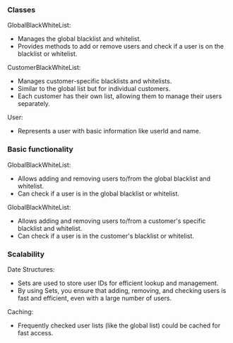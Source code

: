 ### Classes

GlobalBlackWhiteList:

- Manages the global blacklist and whitelist.
- Provides methods to add or remove users and check if a user is on the blacklist or whitelist.

CustomerBlackWhiteList:

- Manages customer-specific blacklists and whitelists.
- Similar to the global list but for individual customers.
- Each customer has their own list, allowing them to manage their users separately.

User:

- Represents a user with basic information like userId and name.

### Basic functionality

GlobalBlackWhiteList:

- Allows adding and removing users to/from the global blacklist and whitelist.
- Can check if a user is in the global blacklist or whitelist.

GlobalBlackWhiteList:

- Allows adding and removing users to/from a customer's specific blacklist and whitelist.
- Can check if a user is in the customer's blacklist or whitelist.

### Scalability

Date Structures:

- Sets are used to store user IDs for efficient lookup and management.
- By using Sets, you ensure that adding, removing, and checking users is fast and efficient, even with a large number of users.

Caching:

- Frequently checked user lists (like the global list) could be cached for fast access.
